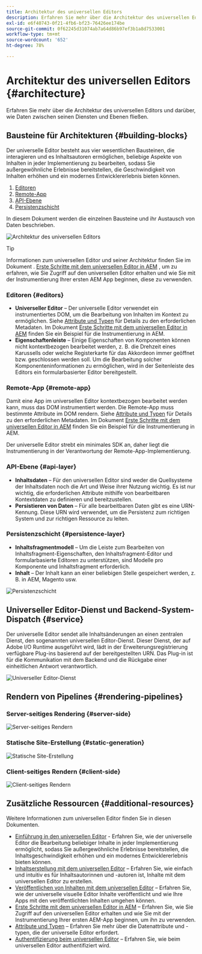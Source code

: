 ```yaml
---
title: Architektur des universellen Editors
description: Erfahren Sie mehr über die Architektur des universellen Editors und darüber, wie Daten zwischen seinen Diensten und Ebenen fließen.
exl-id: e6f40743-0f21-4fb6-bf23-76426ee174be
source-git-commit: 0f62245d31074ab7a64d86b97ef3b1a8d7533001
workflow-type: tm+mt
source-wordcount: '652'
ht-degree: 78%

---
```



# Architektur des universellen Editors {#architecture}

Erfahren Sie mehr über die Architektur des universellen Editors und darüber, wie Daten zwischen seinen Diensten und Ebenen fließen.

## Bausteine für Architekturen {#building-blocks}

Der universelle Editor besteht aus vier wesentlichen Bausteinen, die interagieren und es Inhaltsautoren ermöglichen, beliebige Aspekte von Inhalten in jeder Implementierung zu bearbeiten, sodass Sie außergewöhnliche Erlebnisse bereitstellen, die Geschwindigkeit von Inhalten erhöhen und ein modernes Entwicklererlebnis bieten können.

1. [Editoren](#editors)
1. [Remote-App](#remote-app)
1. [API-Ebene](#api-layer)
1. [Persistenzschicht](#persistence-layer)

In diesem Dokument werden die einzelnen Bausteine und ihr Austausch von Daten beschrieben.

![Architektur des universellen Editors](assets/architecture.png)

>[!TIP]
>
>Informationen zum universellen Editor und seiner Architektur finden Sie im Dokument . [Erste Schritte mit dem universellen Editor in AEM](getting-started.md) , um zu erfahren, wie Sie Zugriff auf den universellen Editor erhalten und wie Sie mit der Instrumentierung Ihrer ersten AEM App beginnen, diese zu verwenden.

### Editoren {#editors}

* **Universeller Editor** – Der universelle Editor verwendet ein instrumentiertes DOM, um die Bearbeitung von Inhalten im Kontext zu ermöglichen. Siehe [Attribute und Typen](attributes-types.md) für Details zu den erforderlichen Metadaten. Im Dokument [Erste Schritte mit dem universellen Editor in AEM](getting-started.md) finden Sie ein Beispiel für die Instrumentierung in AEM.
* **Eigenschaftenleiste** – Einige Eigenschaften von Komponenten können nicht kontextbezogen bearbeitet werden, z. B. die Drehzeit eines Karussells oder welche Registerkarte für das Akkordeon immer geöffnet bzw. geschlossen werden soll. Um die Bearbeitung solcher Komponenteninformationen zu ermöglichen, wird in der Seitenleiste des Editors ein formularbasierter Editor bereitgestellt.

### Remote-App {#remote-app}

Damit eine App im universellen Editor kontextbezogen bearbeitet werden kann, muss das DOM instrumentiert werden. Die Remote-App muss bestimmte Attribute im DOM rendern. Siehe [Attribute und Typen](attributes-types.md) für Details zu den erforderlichen Metadaten. Im Dokument [Erste Schritte mit dem universellen Editor in AEM](getting-started.md) finden Sie ein Beispiel für die Instrumentierung in AEM.

Der universelle Editor strebt ein minimales SDK an, daher liegt die Instrumentierung in der Verantwortung der Remote-App-Implementierung.

### API-Ebene {#api-layer}

* **Inhaltsdaten** – Für den universellen Editor sind weder die Quellsysteme der Inhaltsdaten noch die Art und Weise ihrer Nutzung wichtig. Es ist nur wichtig, die erforderlichen Attribute mithilfe von bearbeitbaren Kontextdaten zu definieren und bereitzustellen.
* **Persistieren von Daten** – Für alle bearbeitbaren Daten gibt es eine URN-Kennung. Diese URN wird verwendet, um die Persistenz zum richtigen System und zur richtigen Ressource zu leiten.

### Persistenzschicht {#persistence-layer}

* **Inhaltsfragmentmodell** – Um die Leiste zum Bearbeiten von Inhaltsfragment-Eigenschaften, den Inhaltsfragment-Editor und formularbasierte Editoren zu unterstützen, sind Modelle pro Komponente und Inhaltsfragment erforderlich.
* **Inhalt** – Der Inhalt kann an einer beliebigen Stelle gespeichert werden, z. B. in AEM, Magento usw.

![Persistenzschicht](assets/persistence-layer.png)

## Universeller Editor-Dienst und Backend-System-Dispatch {#service}

Der universelle Editor sendet alle Inhaltsänderungen an einen zentralen Dienst, den sogenannten universellen Editor-Dienst. Dieser Dienst, der auf Adobe I/O Runtime ausgeführt wird, lädt in der Erweiterungsregistrierung verfügbare Plug-ins basierend auf der bereitgestellten URN. Das Plug-in ist für die Kommunikation mit dem Backend und die Rückgabe einer einheitlichen Antwort verantwortlich.

![Universeller Editor-Dienst](assets/universal-editor-service.png)

## Rendern von Pipelines {#rendering-pipelines}

### Server-seitiges Rendering {#server-side}

![Server-seitiges Rendern](assets/server-side.png)

### Statische Site-Erstellung {#static-generation}

![Statische Site-Erstellung](assets/static-generation.png)

### Client-seitiges Rendern {#client-side}

![Client-seitiges Rendern](assets/client-side.png)

## Zusätzliche Ressourcen {#additional-resources}

Weitere Informationen zum universellen Editor finden Sie in diesen Dokumenten.

* [Einführung in den universellen Editor](introduction.md) - Erfahren Sie, wie der universelle Editor die Bearbeitung beliebiger Inhalte in jeder Implementierung ermöglicht, sodass Sie außergewöhnliche Erlebnisse bereitstellen, die Inhaltsgeschwindigkeit erhöhen und ein modernes Entwicklererlebnis bieten können.
* [Inhaltserstellung mit dem universellen Editor](authoring.md) – Erfahren Sie, wie einfach und intuitiv es für Inhaltsautorinnen und -autoren ist, Inhalte mit dem universellen Editor zu erstellen.
* [Veröffentlichen von Inhalten mit dem universellen Editor](publishing.md) – Erfahren Sie, wie der universelle visuelle Editor Inhalte veröffentlicht und wie Ihre Apps mit den veröffentlichten Inhalten umgehen können.
* [Erste Schritte mit dem universellen Editor in AEM](getting-started.md) – Erfahren Sie, wie Sie Zugriff auf den universellen Editor erhalten und wie Sie mit der Instrumentierung Ihrer ersten AEM-App beginnen, um ihn zu verwenden.
* [Attribute und Typen](attributes-types.md) – Erfahren Sie mehr über die Datenattribute und -typen, die der universelle Editor erfordert.
* [Authentifizierung beim universellen Editor](authentication.md) – Erfahren Sie, wie beim universellen Editor authentifiziert wird.
